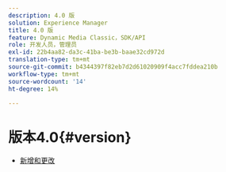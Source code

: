 ```yaml
---
description: 4.0 版
solution: Experience Manager
title: 4.0 版
feature: Dynamic Media Classic，SDK/API
role: 开发人员，管理员
exl-id: 22b4aa82-da3c-41ba-be3b-baae32cd972d
translation-type: tm+mt
source-git-commit: b4344397f82eb7d2d61020909f4acc7fddea210b
workflow-type: tm+mt
source-wordcount: '14'
ht-degree: 14%

---
```


# 版本4.0{#version}

* [新增和更改](r-4-0-new.md)
